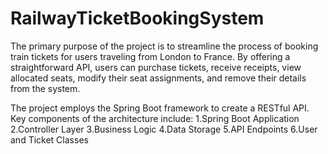 # RailwayTicketBookingSystem

The primary purpose of the project is to streamline the process of booking train tickets for users traveling from London to France. By offering a straightforward API, users can purchase tickets, receive receipts, view allocated seats, modify their seat assignments, and remove their details from the system.

The project employs the Spring Boot framework to create a RESTful API. Key components of the architecture include:
1.Spring Boot Application
2.Controller Layer
3.Business Logic
4.Data Storage
5.API Endpoints
6.User and Ticket Classes
